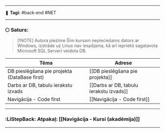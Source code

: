 ___

❚ **Tagi:** #back-end #NET

---
### ⬡ Saturs:

> [!NOTE] Autora piezīme
> Šīm kursam nepieciešams dators ar Windows, izstrāde uz Linux nav iespējama, kā arī iepriekš sagatavota Microsoft SQL Serverī veidota DB.

| Tēma                                         | Adrese                                  |
| -------------------------------------------- | --------------------------------------- |
| DB pieslēgšana pie projekta (DataBase first) | [[DB pieslēgšana pie projekta]]         |
| Darbs ar DB, tabulu ierakstu izvads          | [[Darbs ar DB, tabulu ierakstu izvads]] |
| Navigācija - Code first                      | [[Navigācija - Code first]]                          |

---
### :LiStepBack: Atpakaļ: [[Navigācija - Kursi (akadēmija)]]

___